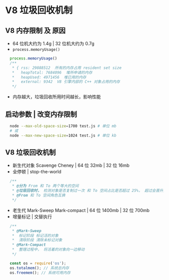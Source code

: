 # V8 垃圾回收机制

## V8 内存限制 及 原因

* 64 位机大约为 1.4g | 32 位机大约为 0.7g
* `process.memoryUsage()`
```js
  process.memoryUsage() 
  /**
   * { rss: 29888512  所有的内存占用 resident set size
   *   heapTotal: 7684096  堆所申请的内存
   *   heapUsed: 4971456  堆已用的内存
   *   external: 9342  V8 引擎内部的 C++ 对象占用的内存
   */
```
* 内存越大，垃圾回收所用时间越长，影响性能

## 启动参数 | 改变内存限制

```bash
  node --max-old-space-size=1700 test.js # 单位 mb
  # 或
  node --max-new-space-size=1024 test.js # 单位 kb
```

## V8 垃圾回收机制

* 新生代对象 Scavenge Cheney | 64 位 32mb | 32 位 16mb
* 全停顿 | stop-the-world
```js
  /**
   * @分为 From 和 To 两个等大的空间
   * @垃圾回收时， 检测对象是否复制过一次 和 To 空间占比是否超过 25%， 超过会晋升至 老生代
   * @From 和 To 空间角色互换
   */
```
* 老生代 Mark-Sweep Mark-compact | 64 位 1400mb | 32 位 700mb
* 增量标记 | 交替执行
```js
  /**
   * @Mark-Sweep
   *  标记阶段 标记活的对象
   *  清除阶段 清除未标记对象
   * @Mark-Compact
   *  整理过程中， 将活着的对象向一边移动
   */
```

```js
  const os = require('os');
  os.totalmem(); // 系统总内存
  os.freemem(); // 系统可用内存
```